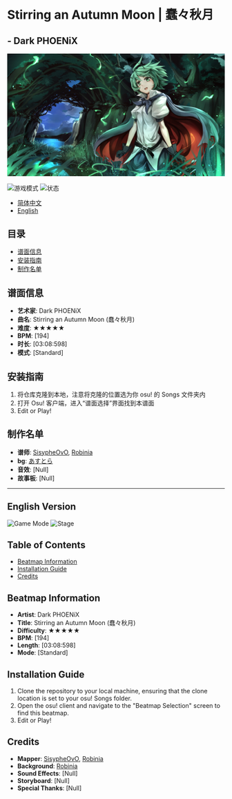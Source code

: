 <!--markdownlint-disable MD033-->

# Stirring an Autumn Moon | 蠢々秋月

## - Dark PHOENiX

<img src="./55041769_p0.jpg" alt="蠢々秋月" />

![游戏模式](https://img.shields.io/badge/Mode-osu!-blueviolet) ![状态](https://img.shields.io/badge/状态-WIP-brightgreen)

- [简体中文](#目录)
- [English](#english-version)

## 目录

- [谱面信息](#谱面信息)
- [安装指南](#安装指南)
- [制作名单](#制作名单)

## 谱面信息

- **艺术家**: Dark PHOENiX
- **曲名**: Stirring an Autumn Moon (蠢々秋月)
- **难度**: ★★★★★
- **BPM**: [194]
- **时长**: [03:08:598]
- **模式**: [Standard]

## 安装指南

1. 将仓库克隆到本地，注意将克隆的位置选为你 osu! 的 Songs 文件夹内
2. 打开 Osu! 客户端，进入“谱面选择”界面找到本谱面
3. Edit or Play!

## 制作名单

- **谱师**: [SisypheOvO](https://osu.ppy.sh/users/35628968), [Robinia](https://osu.ppy.sh/users/16081750)
- **bg**: [あすとら](https://www.pixiv.net/artworks/55041769)
- **音效**: [Null]
- **故事板**: [Null]

---

## English Version

![Game Mode](https://img.shields.io/badge/Mode-osu!-blueviolet) ![Stage](https://img.shields.io/badge/Stage-WIP-brightgreen)

## Table of Contents

- [Beatmap Information](#beatmap-information)
- [Installation Guide](#installation-guide)
- [Credits](#credits)

## Beatmap Information

- **Artist**: Dark PHOENiX
- **Title**: Stirring an Autumn Moon (蠢々秋月)
- **Difficulty**: ★★★★★
- **BPM**: [194]
- **Length**: [03:08:598]
- **Mode**: [Standard]

## Installation Guide

1. Clone the repository to your local machine, ensuring that the clone location is set to your osu! Songs folder.
2. Open the osu! client and navigate to the "Beatmap Selection" screen to find this beatmap.
3. Edit or Play!

## Credits

- **Mapper**: [SisypheOvO](https://osu.ppy.sh/users/35628968), [Robinia](https://osu.ppy.sh/users/16081750)
- **Background**: [Robinia](https://osu.ppy.sh/users/16081750)
- **Sound Effects**: [Null]
- **Storyboard**: [Null]
- **Special Thanks**: [Null]

